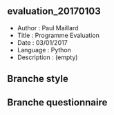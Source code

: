 ## evaluation_20170103

- Author : Paul Maillard
- Title : Programme Evaluation
- Date : 03/01/2017
- Language : Python
- Description : (empty)

## Branche style

## Branche questionnaire
